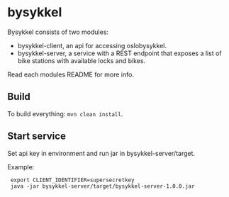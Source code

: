 # bysykkel

Bysykkel consists of two modules:
- bysykkel-client, an api for accessing oslobysykkel.
- bysykkel-server, a service with a REST endpoint that exposes a list of bike stations with available locks and bikes.

Read each modules README for more info.

Build
--
To build everything: `mvn clean install`.

Start service
--
Set api key in environment and run jar in bysykkel-server/target.

Example:
```
 export CLIENT_IDENTIFIER=supersecretkey
 java -jar bysykkel-server/target/bysykkel-server-1.0.0.jar
```


